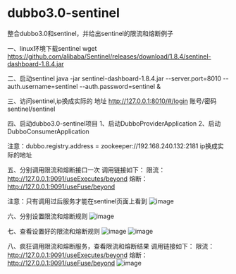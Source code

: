 # dubbo3.0-sentinel
整合dubbo3.0和sentinel，并给出sentinel的限流和熔断例子

一、linux环境下载sentinel
wget https://github.com/alibaba/Sentinel/releases/download/1.8.4/sentinel-dashboard-1.8.4.jar

二、启动sentinel
java -jar sentinel-dashboard-1.8.4.jar --server.port=8010 --auth.username=sentinel --auth.password=sentinel &

三、访问sentinel,ip换成实际的
地址 http://127.0.0.1:8010/#/login
账号/密码   sentinel/sentinel

四、启动dubbo3.0-sentinel项目
1、启动DubboProviderApplication
2、启动DubboConsumerApplication

注意：dubbo.registry.address = zookeeper://192.168.240.132:2181
ip换成实际的地址

五、分别调用限流和熔断接口一次
调用链接如下：
限流：http://127.0.0.1:9091/useExecutes/beyond
熔断：http://127.0.0.1:9091/useFuse/beyond

注意：只有调用过后服务才能在sentinel页面上看到
![image](https://user-images.githubusercontent.com/39320802/166418045-38d67651-6b6d-4fd5-b8ff-eb33c8ed0927.png)

六、分别设置限流和熔断规则
![image](https://user-images.githubusercontent.com/39320802/166418297-cb1b3517-ec67-472d-8842-50f4ccd84850.png)

七、查看设置好的限流和熔断规则
![image](https://user-images.githubusercontent.com/39320802/166418366-91fd7162-d21d-48ed-9dd4-a07ba654c70c.png)
![image](https://user-images.githubusercontent.com/39320802/166418373-2489f3ba-8586-423c-852c-7e231a5ef205.png)

八、疯狂调用限流和熔断服务，查看限流和熔断结果
调用链接如下：
限流：http://127.0.0.1:9091/useExecutes/beyond
熔断：http://127.0.0.1:9091/useFuse/beyond
![image](https://user-images.githubusercontent.com/39320802/166418454-09bd4e83-45e3-44e1-8ec1-839c2ed8fafb.png)




